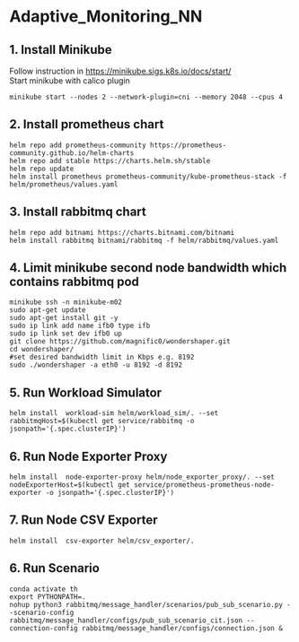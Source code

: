 # Adaptive_Monitoring_NN

## 1. Install Minikube
 
Follow instruction in https://minikube.sigs.k8s.io/docs/start/
<br />Start minikube with calico plugin
    
    minikube start --nodes 2 --network-plugin=cni --memory 2048 --cpus 4

## 2. Install prometheus chart

    helm repo add prometheus-community https://prometheus-community.github.io/helm-charts
    helm repo add stable https://charts.helm.sh/stable
    helm repo update
    helm install prometheus prometheus-community/kube-prometheus-stack -f helm/prometheus/values.yaml
   

## 3. Install rabbitmq chart
    helm repo add bitnami https://charts.bitnami.com/bitnami
    helm install rabbitmq bitnami/rabbitmq -f helm/rabbitmq/values.yaml

## 4. Limit minikube second node bandwidth which contains rabbitmq pod

    minikube ssh -n minikube-m02 
    sudo apt-get update
    sudo apt-get install git -y
    sudo ip link add name ifb0 type ifb
    sudo ip link set dev ifb0 up
    git clone https://github.com/magnific0/wondershaper.git
    cd wondershaper/
    #set desired bandwidth limit in Kbps e.g. 8192
    sudo ./wondershaper -a eth0 -u 8192 -d 8192

## 5. Run Workload Simulator
    
    helm install  workload-sim helm/workload_sim/. --set rabbitmqHost=$(kubectl get service/rabbitmq -o jsonpath='{.spec.clusterIP}')
 
## 6. Run Node Exporter Proxy

    helm install  node-exporter-proxy helm/node_exporter_proxy/. --set nodeExporterHost=$(kubectl get service/prometheus-prometheus-node-exporter -o jsonpath='{.spec.clusterIP}')

## 7. Run Node CSV Exporter

    helm install  csv-exporter helm/csv_exporter/. 

## 6. Run Scenario

    conda activate th
    export PYTHONPATH=.
    nohup python3 rabbitmq/message_handler/scenarios/pub_sub_scenario.py --scenario-config rabbitmq/message_handler/configs/pub_sub_scenario_cit.json --connection-config rabbitmq/message_handler/configs/connection.json &
